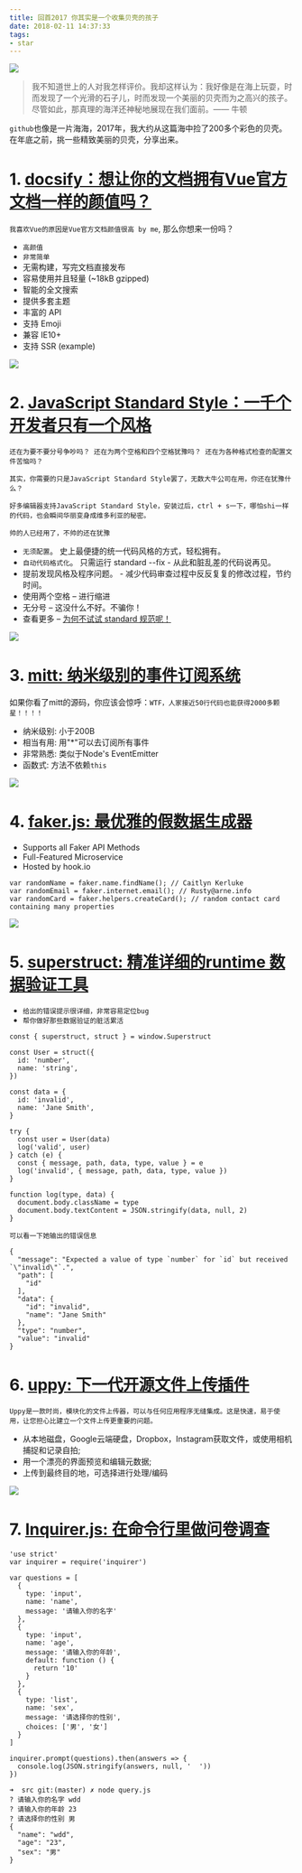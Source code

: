 ```yaml
---
title: 回首2017 你其实是一个收集贝壳的孩子
date: 2018-02-11 14:37:33
tags:
- star
---
```


![](https://wdd-images.oss-cn-shanghai.aliyuncs.com/20180211143825_5WhtUR_Screenshot.jpeg)

> 我不知道世上的人对我怎样评价。我却这样认为：我好像是在海上玩耍，时而发现了一个光滑的石子儿，时而发现一个美丽的贝壳而为之高兴的孩子。尽管如此，那真理的海洋还神秘地展现在我们面前。—— 牛顿

`github`也像是一片海海，2017年，我大约从这篇海中捡了200多个彩色的贝壳。在年底之前，挑一些精致美丽的贝壳，分享出来。

<!-- more -->

# 1. [docsify：想让你的文档拥有Vue官方文档一样的颜值吗？](https://github.com/QingWei-Li/docsify)

`我喜欢Vue的原因是Vue官方文档颜值很高 by me`, 那么你想来一份吗？

- `高颜值`
- `非常简单`
- 无需构建，写完文档直接发布
- 容易使用并且轻量 (~18kB gzipped)
- 智能的全文搜索
- 提供多套主题
- 丰富的 API
- 支持 Emoji
- 兼容 IE10+
- 支持 SSR (example)

![](https://wdd-images.oss-cn-shanghai.aliyuncs.com/20180211144002_TNZrwa_Screenshot.jpeg)

# 2. [JavaScript Standard Style：一千个开发者只有一个风格](https://github.com/standard/standard)

`还在为要不要分号争吵吗？ 还在为两个空格和四个空格犹豫吗？ 还在为各种格式检查的配置文件苦恼吗？ `

`其实，你需要的只是JavaScript Standard Style罢了，无数大牛公司在用，你还在犹豫什么？`

`好多编辑器支持JavaScript Standard Style，安装过后，ctrl + s一下，哪怕shi一样的代码，也会瞬间华丽变身成维多利亚的秘密。`

`帅的人已经用了，不帅的还在犹豫`

- `无须配置`。 史上最便捷的统一代码风格的方式，轻松拥有。
- `自动代码格式化`。 只需运行 standard --fix - 从此和脏乱差的代码说再见。
- 提前发现风格及程序问题。 - 减少代码审查过程中反反复复的修改过程，节约时间。
- 使用两个空格 – 进行缩进
- 无分号 – 这没什么不好。不骗你！
- 查看更多 – [为何不试试 standard 规范呢！](https://github.com/standard/standard/blob/master/docs/RULES-zhcn.md#javascript-standard-style)

![](https://wdd-images.oss-cn-shanghai.aliyuncs.com/20180211144016_ciMMeG_Screenshot.jpeg)

# 3. [mitt: 纳米级别的事件订阅系统](https://github.com/developit/mitt)

如果你看了mitt的源码，你应该会惊呼：`WTF，人家接近50行代码也能获得2000多颗星！！！！`

- 纳米级别: 小于200B
- 相当有用: 用"*"可以去订阅所有事件
- 非常熟悉: 类似于Node's EventEmitter
- 函数式: 方法不依赖`this`

![](https://wdd-images.oss-cn-shanghai.aliyuncs.com/20180211144027_hANzrm_Screenshot.jpeg)

# 4. [faker.js: 最优雅的假数据生成器](https://github.com/Marak/faker.js)

- Supports all Faker API Methods
- Full-Featured Microservice
- Hosted by hook.io

```
var randomName = faker.name.findName(); // Caitlyn Kerluke
var randomEmail = faker.internet.email(); // Rusty@arne.info
var randomCard = faker.helpers.createCard(); // random contact card containing many properties
```
![](https://wdd-images.oss-cn-shanghai.aliyuncs.com/20180211144039_JErY9F_Screenshot.jpeg)

# 5. [superstruct: 精准详细的runtime 数据验证工具](https://github.com/ianstormtaylor/superstruct)

- `给出的错误提示很详细，非常容易定位bug`
- `帮你做好那些数据验证的脏活累活`

```
const { superstruct, struct } = window.Superstruct

const User = struct({
  id: 'number',
  name: 'string',
})

const data = {
  id: 'invalid',
  name: 'Jane Smith',
}

try {
  const user = User(data)
  log('valid', user)
} catch (e) {
  const { message, path, data, type, value } = e
  log('invalid', { message, path, data, type, value })
}

function log(type, data) {
  document.body.className = type
  document.body.textContent = JSON.stringify(data, null, 2)
}
```

`可以看一下她输出的错误信息`
```
{
  "message": "Expected a value of type `number` for `id` but received `\"invalid\"`.",
  "path": [
    "id"
  ],
  "data": {
    "id": "invalid",
    "name": "Jane Smith"
  },
  "type": "number",
  "value": "invalid"
}
```

# 6. [uppy: 下一代开源文件上传插件](https://github.com/transloadit/uppy)


`Uppy是一款时尚，模块化的文件上传器，可以与任何应用程序无缝集成。这是快速，易于使用，让您担心比建立一个文件上传更重要的问题。`


- 从本地磁盘，Google云端硬盘，Dropbox，Instagram获取文件，或使用相机捕捉和记录自拍;
- 用一个漂亮的界面预览和编辑元数据;
- 上传到最终目的地，可选择进行处理/编码

![](https://raw.githubusercontent.com/transloadit/uppy/master/uppy-screenshot.jpg)

# 7. [Inquirer.js: 在命令行里做问卷调查](https://github.com/SBoudrias/Inquirer.js)

```
'use strict'
var inquirer = require('inquirer')

var questions = [
  {
    type: 'input',
    name: 'name',
    message: '请输入你的名字'
  },
  {
    type: 'input',
    name: 'age',
    message: '请输入你的年龄',
    default: function () {
      return '10'
    }
  },
  {
    type: 'list',
    name: 'sex',
    message: '请选择你的性别',
    choices: ['男', '女']
  }
]

inquirer.prompt(questions).then(answers => {
  console.log(JSON.stringify(answers, null, '  '))
})
```

```
➜  src git:(master) ✗ node query.js
? 请输入你的名字 wdd
? 请输入你的年龄 23
? 请选择你的性别 男
{
  "name": "wdd",
  "age": "23",
  "sex": "男"
}
```


